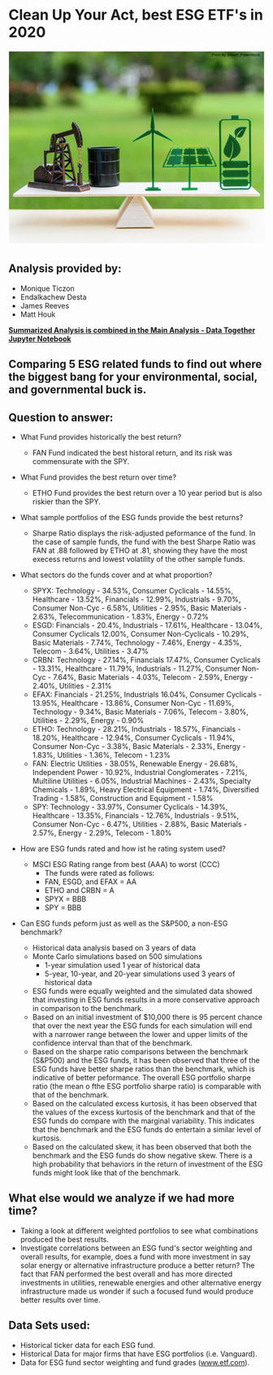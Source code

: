 # Clean Up Your Act, best ESG ETF's in 2020  
![ ](Images/ESGicon.png)


## Analysis provided by: 
* Monique Ticzon 
* Endalkachew Desta 
* James Reeves 
* Matt Houk

[__Summarized Analysis is combined in the Main Analysis -  Data Together Jupyter Notebook__](https://github.com/matthouk/UWFinTechProjectOne/blob/main/Main%20Analysis%20-%20DataTogerther.ipynb)

## Comparing 5 ESG related funds to find out where the biggest bang for your environmental, social, and governmental buck is. 

## Question to answer: 
- What Fund provides historically the best return?
    * FAN Fund indicated the best historal return, and its risk was commensurate with the SPY.
- What Fund provides the best return over time? 
    * ETHO Fund provides the best return over a 10 year period but is also riskier than the SPY.

- What sample portfolios of the ESG funds provide the best returns?
    * Sharpe Ratio displays the risk-adjusted peformance of the fund. In the case of sample funds, the fund with the best Sharpe Ratio was FAN at .88 followed by ETHO at .81, showing they have the most execess returns and lowest volatility of the other sample funds.

- What sectors do the funds cover and at what proportion?
    * SPYX: Technology - 34.53%, Consumer Cyclicals - 14.55%, Healthcare - 13.52%, Financials - 12.99%, Industrials - 9.70%, Consumer Non-Cyc - 6.58%, Utilities - 2.95%, Basic Materials - 2.63%, Telecommunication - 1.83%, Energy - 0.72%
    * ESGD: Financials - 20.4%, Industrials - 17.61%, Healthcare - 13.04%, Consumer Cyclicals 12.00%, Consumer Non-Cyclicals - 10.29%, Basic Materials - 7.74%, Technology - 7.46%, Energy - 4.35%, Telecom - 3.64%, Utilities - 3.47%
    * CRBN: Technology - 27.14%, Financials 17.47%, Consumer Cyclicals - 13.31%, Healthcare - 11.79%, Industrials - 11.27%, Consumer Non-Cyc - 7.64%, Basic Materials - 4.03%, Telecom - 2.59%, Energy - 2.40%, Utilities - 2.31%
    * EFAX: Financials - 21.25%, Industrials 16.04%, Consumer Cyclicals - 13.95%, Healthcare - 13.86%, Consumer Non-Cyc - 11.69%, Technology - 9.34%, Basic Materials - 7.06%, Telecom - 3.80%, Utilities - 2.29%, Energy - 0.90%
    * ETHO: Technology - 28.21%, Industrials - 18.57%, Financials - 18.20%, Healthcare - 12.94%, Consumer Cyclicals - 11.94%, Consumer Non-Cyc - 3.38%, Basic Materials - 2.33%, Energy - 1.83%, Utilities - 1.36%, Telecom - 1.23%
    * FAN: Electric Utilities - 38.05%, Renewable Energy - 26.68%, Independent Power - 10.92%, Industrial Conglomerates - 7.21%, Multiline Utilities - 6.05%, Industrial Machines - 2.43%, Specialty Chemicals - 1.89%, Heavy Electrical Equipment - 1.74%, Diversified Trading - 1.58%, Construction and Equipment - 1.58%
    * SPY: Technology - 33.97%, Consumer Cyclicals - 14.39%, Healthcare - 13.35%, Financials - 12.76%, Industrials - 9.51%, Consumer Non-Cyc - 6.47%, Utilities - 2.88%, Basic Materials - 2.57%, Energy - 2.29%, Telecom - 1.80%

- How are ESG funds rated and how ist he rating system used?
    * MSCI ESG Rating range from best (AAA) to worst (CCC)
        * The funds were rated as follows:
        * FAN, ESGD, and EFAX = AA
        * ETHO and CRBN = A
        * SPYX = BBB
        * SPY = BBB
    
- Can ESG funds peform just as well as the S&P500, a non-ESG benchmark?
    * Historical data analysis based on 3 years of data
    * Monte Carlo simulations based on 500 simulations
        * 1-year simulation used 1 year of historical data
        * 5-year, 10-year, and 20-year simulations used 3 years of historical data
    * ESG funds were equally weighted and the simulated data showed that investing in ESG funds results in a more conservative approach in comparison to the benchmark.
    * Based on an initial investment of $10,000 there is 95 percent chance that over the next year the ESG funds for each simulation will end with a narrower range between the lower and upper limits of the confidence interval than that of the benchmark.
    * Based on the sharpe ratio comparisons between the benchmark (S&P500) and the ESG funds, it has been observed that three of the ESG funds have better sharpe ratios than the benchmark, which is indicative of better peformance. The overall ESG portfolio sharpe ratio (the mean o fthe ESG portfolio sharpe ratio) is comparable with that of the benchmark.
    * Based on the calculated excess kurtosis, it has been observed that the values of the excess kurtosis of the benchmark and that of the ESG funds do compare with the marginal variability. This indicates that the benchmark and the ESG funds do entertain a similar level of kurtosis.
    * Based on the calculated skew, it has been observed that both the benchmark and the ESG funds do show negative skew. There is a high probability that behaviors in the return of investment of the ESG funds might look like that of the benchmark.

## What else would we analyze if we had more time?
* Taking a look at different weighted portfolios to see what combinations produced the best results.
* Investigate correlations between an ESG fund's sector weighting and overall results, for example, does a fund with more investment in say solar energy or alternative infrastructure produce a better return? The fact that FAN performed the best overall and has more directed investments in utilities, renewable energies and other alternative energy infrastructure made us wonder if such a focused fund would produce better results over time.

## Data Sets used: 
- Historical ticker data for each ESG fund. 
- Historical Data for major firms that have ESG portfolios (i.e. Vanguard).
- Data for ESG fund sector weighting and fund grades (www.etf.com).
